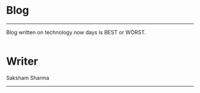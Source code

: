 # Blog
******************************************************************************************************************************
Blog written on technology now days is BEST or WORST.

<img scr="worstorbest.jpg">

# Writer
Saksham Sharma
******************************************************************************************************************************
